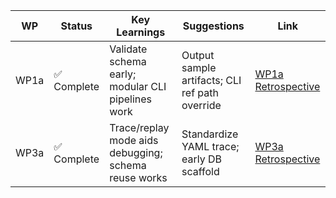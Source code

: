 | WP   | Status       | Key Learnings                                         | Suggestions                                       | Link                                           |
|------|--------------|------------------------------------------------------|--------------------------------------------------|------------------------------------------------|
| WP1a | ✅ Complete  | Validate schema early; modular CLI pipelines work   | Output sample artifacts; CLI ref path override   | [WP1a Retrospective](./WP1a_retrospective.md) |
| WP3a | ✅ Complete  | Trace/replay mode aids debugging; schema reuse works | Standardize YAML trace; early DB scaffold        | [WP3a Retrospective](./WP3a_retrospective.md) |